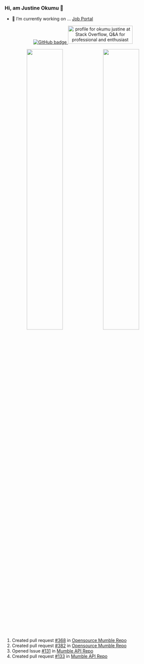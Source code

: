 ### Hi, am Justine Okumu 👋

- 🔭 I’m currently working on ... [Job  Portal](https://jobsug.netlify.app/)

<p align="center">
  <a href="https://github.com/okumujustine?tab=followers">
    <img src="https://img.shields.io/github/followers/okumujustine?label=Followers&logo=GitHub&style=for-the-badge" alt="GitHub badge" />
  </a>
  <a href="https://stackoverflow.com/users/7869177/okumu-justine"><img src="https://stackoverflow.com/users/flair/7869177.png" width="208" height="58" alt="profile for okumu justine at Stack Overflow, Q&amp;A for professional and enthusiast programmers" title="profile for okumu justine at Stack Overflow, Q&amp;A for professional and enthusiast programmers"></a>
 </p>
 
<p align="center">
  <img width="48%" src="https://github-readme-stats.vercel.app/api?username=okumujustine&show_icons=true&theme=tokyo"/>

  <img width="48%" src="https://github-readme-streak-stats.herokuapp.com/?user=okumujustine&theme=tokyo" />
</p>


<!--START_SECTION:activity-->
1.  Created pull request [#368](https://github.com/divanov11/Mumble/pull/368) in [Opensource Mumble Repo](https://github.com/divanov11/Mumble)
2.  Created pull request [#382](https://github.com/divanov11/Mumble/pull/382) in [Opensource Mumble Repo](https://github.com/divanov11/Mumble)
3. Opened Issue [#131](https://github.com/divanov11/mumbleapi/issues/131) in [Mumble API Repo](https://github.com/divanov11/mumbleapi)
4. Created pull request [#133](https://github.com/divanov11/mumbleapi/pull/133) in [Mumble API Repo](https://github.com/divanov11/mumbleapi)
<!--END_SECTION:activity-->
